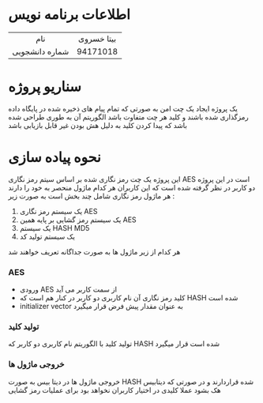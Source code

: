 # اطلاعات برنامه نویس

| ||
|:----------------:|:--------:|
|   نام  | بیتا خسروی |
|     شماره دانشجویی| 94171018 |  


# سناریو پروژه


یک پروژه ایجاد یک چت امن به صورتی که تمام پیام های ذخیره شده در پایگاه داده رمزگذاری شده باشند و کلید هر چت متفاوت باشد الگوریتم آن به طوری  طراحی شده باشد که پیدا کردن کلید به دلیل 
هش بودن غیر قابل بازیابی باشد


# نحوه پیاده سازی


این پروژه یک چت رمز نگاری شده بر اساس سیتم رمز نگاری AES است 
در این پروژه دو کاربر در نظر گرفته شده است که این کاربران هر کدام ماژول منحصر به خود را  دارند
هر ماژول رمز نگاری شامل چند بخش است به صورت زیر :
1.  یک سیستم رمز نگاری AES
2.  یک سیستم رمز گشایی بر پایه همین AES
3.  یک سیستم HASH MD5  
4.  یک سیستم تولید کد

هر کدام از زیر ماژول ها به صورت جداگانه تعریف خواهند شد 

### AES 


*  ورودی AES از سمت کاربر می آید 
*  کلید رمز نگاری آن نام کاربری دو کاربر در کنار هم است که HASH شده است
*  initializer vector به عنوان مقدار پیش فرض قرار میگیرد


### تولید کلید

تولید کلید با الگوریتم نام کاربری دو کاربر که HASH شده است قرار میگیرد

### خروجی ماژول ها

خروجی ماژول ها در دیتا بیس به صورت HASH شده قراردارند و در صورتی که دیتابیس هک بشود عملا کلیدی در اختیار کاربران نخواهد بود برای عملیات رمز گشایی


